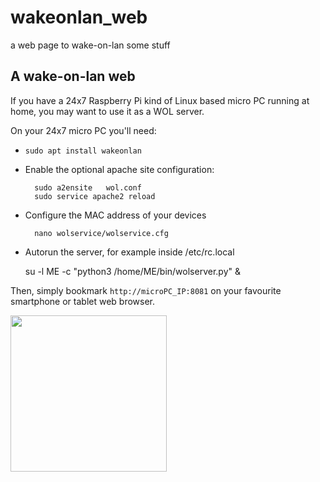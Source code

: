 # wakeonlan_web
a web page to wake-on-lan some stuff

## A wake-on-lan web

If you have a 24x7 Raspberry Pi kind of Linux based micro PC running at home, you may want to use it as a WOL server.


On your 24x7 micro PC you'll need:

- `sudo apt install wakeonlan`

- Enable the optional apache site configuration:

        sudo a2ensite   wol.conf
        sudo service apache2 reload

- Configure the MAC address of your devices

        nano wolservice/wolservice.cfg

- Autorun the server, for example inside /etc/rc.local

    su -l ME -c "python3 /home/ME/bin/wolserver.py" &


Then, simply bookmark `http://microPC_IP:8081` on your favourite smartphone or tablet web browser.

<a href="url"><img src="../../../doc/images/wol_web_page.png" align="center" width="250" ></a>
